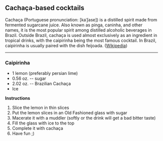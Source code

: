 ## Cachaça-based cocktails

Cachaça (Portuguese pronunciation: [kaˈʃasɐ]) is a distilled spirit made from fermented sugarcane juice. Also known as pinga, caninha, and other names, it is the most popular spirit among distilled alcoholic beverages in Brazil. Outside Brazil, cachaça is used almost exclusively as an ingredient in tropical drinks, with the caipirinha being the most famous cocktail. In Brazil, caipirinha is usually paired with the dish feijoada. ([Wikipedia](https://en.wikipedia.org/wiki/Cacha%C3%A7a))

---

### Caipirinha

* 1 lemon (preferably persian lime)
* 0.56 oz. -- sugar
* 2.02 oz. -- Brazilian Cachaça
* Ice

**Instructions**

1. Slice the lemon in thin slices
2. Put the lemon slices in an Old Fashioned glass with sugar
3. Macerate it with a muddler (softly or the drink will get a bad bitter taste)
4. Fill the glass with ice to the top
5. Complete it with cachaça
6. Have fun ;)

